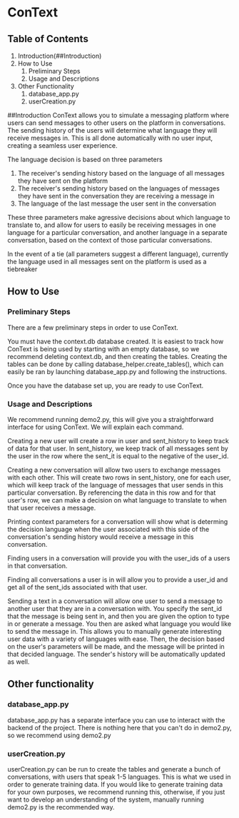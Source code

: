 # ConText

## Table of Contents
1. Introduction(##Introduction)
2. How to Use
    1. Preliminary Steps
    2. Usage and Descriptions
3. Other Functionality
    1. database_app.py
    2. userCreation.py

##Introduction
ConText allows you to simulate a messaging platform where users can send messages to other users on the platform in conversations.  The sending history of the users will determine what language they will receive messages in.  This is all done automatically with no user input, creating a seamless user experience.  

The language decision is based on three parameters
1. The receiver's sending history based on the language of all messages they have sent on the platform
2. The receiver's sending history based on the languages of messages they have sent in the conversation they are receiving a message in
3. The language of the last message the user sent in the conversation

These three parameters make agressive decisions about which language to translate to, and allow for users to easily be receiving messages in one language for a particular conversation, and another language in a separate conversation, based on the context of those particular conversations.

In the event of a tie (all parameters suggest a different language), currently the language used in all messages sent on the platform is used as a tiebreaker

## How to Use

### Preliminary Steps
There are a few preliminary steps in order to use ConText.  

You must have the context.db database created.  It is easiest to track how ConText is being used by starting with an empty database, so we recommend deleting context.db, and then creating the tables.  Creating the tables can be done by calling database_helper.create_tables(), which can easily be ran by launching database_app.py and following the instructions.

Once you have the database set up, you are ready to use ConText.

### Usage and Descriptions
We recommend running demo2.py, this will give you a straightforward interface for using ConText.  We will explain each command.

Creating a new user will create a row in user and sent_history to keep track of data for that user.  In sent_history, we keep track of all messages sent by the user in the row where the sent_it is equal to the negative of the user_id.

Creating a new conversation will allow two users to exchange messages with each other.  This will create two rows in sent_history, one for each user, which will keep track of the language of messages that user sends in this particular conversation.  By referencing the data in this row and for that user's row, we can make a decision on what language to translate to when that user receives a message.

Printing context parameters for a conversation will show what is determing the decision language when the user associated with this side of the conversation's sending history would receive a message in this conversation.

Finding users in a conversation will provide you with the user_ids of a users in that conversation.

Finding all conversations a user is in will allow you to provide a user_id and get all of the sent_ids associated with that user.

Sending a text in a conversation will allow one user to send a message to another user that they are in a conversation with.  You specify the sent_id that the message is being sent in, and then you are given the option to type in or generate a message.  You then are asked what language you would like to send the message in.  This allows you to manually generate interesting user data with a variety of languages with ease.  Then, the decision based on the user's parameters will be made, and the message will be printed in that decided language.  The sender's history will be automatically updated as well.

## Other functionality

### database_app.py
database_app.py has a separate interface you can use to interact with the backend of the project.  There is nothing here that you can't do in demo2.py, so we recommend using demo2.py

### userCreation.py
userCreation.py can be run to create the tables and generate a bunch of conversations, with users that speak 1-5 languages.  This is what we used in order to generate training data.  If you would like to generate training data for your own purposes, we recommend running this, otherwise, if you just want to develop an understanding of the system, manually running demo2.py is the recommended way.